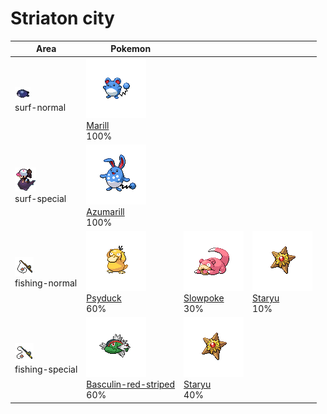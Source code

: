 # Striaton city

| Area                                                                             | Pokemon                                                                                                                | &nbsp;                                                                                         | &nbsp;                                                                                     |
| -------------------------------------------------------------------------------- | ---------------------------------------------------------------------------------------------------------------------- | ---------------------------------------------------------------------------------------------- | ------------------------------------------------------------------------------------------ |
| ![surf-normal](../../img/items/surf-normal.png)<br/>surf-normal<br/>             | ![marill](../../img/pokemon/183.png) <br/>[Marill](/blaze-black-wiki/pokemon/183) <br/>100%                            |
| ![surf-special](../../img/items/surf-special.png)<br/>surf-special<br/>          | ![azumarill](../../img/pokemon/184.png) <br/>[Azumarill](/blaze-black-wiki/pokemon/184) <br/>100%                      |
| ![fishing-normal](../../img/items/fishing-normal.png)<br/>fishing-normal<br/>    | ![psyduck](../../img/pokemon/054.png) <br/>[Psyduck](/blaze-black-wiki/pokemon/054) <br/>60%                           | ![slowpoke](../../img/pokemon/079.png) <br/>[Slowpoke](/blaze-black-wiki/pokemon/079) <br/>30% | ![staryu](../../img/pokemon/120.png) <br/>[Staryu](/blaze-black-wiki/pokemon/120) <br/>10% |
| ![fishing-special](../../img/items/fishing-special.png)<br/>fishing-special<br/> | ![basculin-red-striped](../../img/pokemon/550.png) <br/>[Basculin-red-striped](/blaze-black-wiki/pokemon/550) <br/>60% | ![staryu](../../img/pokemon/120.png) <br/>[Staryu](/blaze-black-wiki/pokemon/120) <br/>40%     |